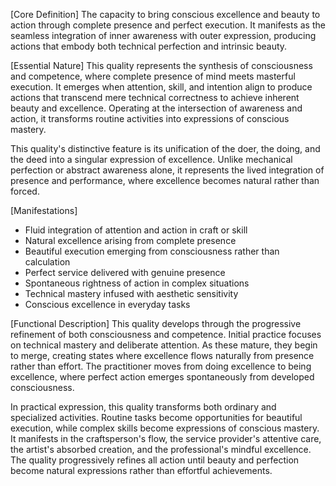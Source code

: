 [Core Definition]
The capacity to bring conscious excellence and beauty to action through complete presence and perfect execution. It manifests as the seamless integration of inner awareness with outer expression, producing actions that embody both technical perfection and intrinsic beauty.

[Essential Nature]
This quality represents the synthesis of consciousness and competence, where complete presence of mind meets masterful execution. It emerges when attention, skill, and intention align to produce actions that transcend mere technical correctness to achieve inherent beauty and excellence. Operating at the intersection of awareness and action, it transforms routine activities into expressions of conscious mastery.

This quality's distinctive feature is its unification of the doer, the doing, and the deed into a singular expression of excellence. Unlike mechanical perfection or abstract awareness alone, it represents the lived integration of presence and performance, where excellence becomes natural rather than forced.

[Manifestations]
- Fluid integration of attention and action in craft or skill
- Natural excellence arising from complete presence
- Beautiful execution emerging from consciousness rather than calculation
- Perfect service delivered with genuine presence
- Spontaneous rightness of action in complex situations
- Technical mastery infused with aesthetic sensitivity
- Conscious excellence in everyday tasks

[Functional Description]
This quality develops through the progressive refinement of both consciousness and competence. Initial practice focuses on technical mastery and deliberate attention. As these mature, they begin to merge, creating states where excellence flows naturally from presence rather than effort. The practitioner moves from doing excellence to being excellence, where perfect action emerges spontaneously from developed consciousness.

In practical expression, this quality transforms both ordinary and specialized activities. Routine tasks become opportunities for beautiful execution, while complex skills become expressions of conscious mastery. It manifests in the craftsperson's flow, the service provider's attentive care, the artist's absorbed creation, and the professional's mindful excellence. The quality progressively refines all action until beauty and perfection become natural expressions rather than effortful achievements.
